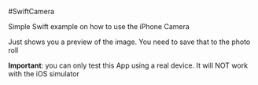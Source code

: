 #SwiftCamera

Simple Swift example on how to use the iPhone Camera

Just shows you a preview of the image. You need to save that to the photo roll

__Important__: you can only test this App using a real device. It will NOT work with the iOS simulator
